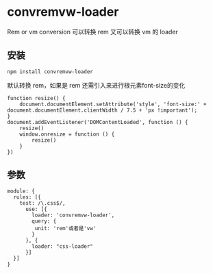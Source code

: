 # convremvw-loader

Rem or vm conversion
可以转换 rem 又可以转换 vm 的 loader 

## 安装

```
npm install convremvw-loader
```

默认转换 rem，如果是 rem 还需引入来进行根元素font-size的变化

```
function resize() {
    document.documentElement.setAttribute('style', 'font-size:' + document.documentElement.clientWidth / 7.5 + 'px !important');
}
document.addEventListener('DOMContentLoaded', function () {
    resize()
    window.onresize = function () {
        resize()
    }
})
```
## 参数
```
module: {
  rules: [{
    test: /\.css$/,
      use: [{
        loader: 'convremvw-loader',
        query: {
         unit: 'rem'或者是'vw'
        }
      }, {
        loader: "css-loader"
      }]
  }]
}
```
